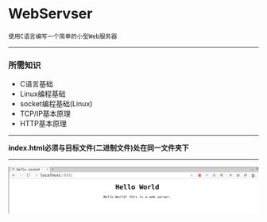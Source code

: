 # WebServser

    使用C语言编写一个简单的小型Web服务器

----------------------------

### 所需知识
- C语言基础
- Linux编程基础
- socket编程基础(Linux)
- TCP/IP基本原理
- HTTP基本原理

----------------------------

**index.html必须与目标文件(二进制文件)处在同一文件夹下**

----------------------------

![browser-shot](./gallery/shot.png)